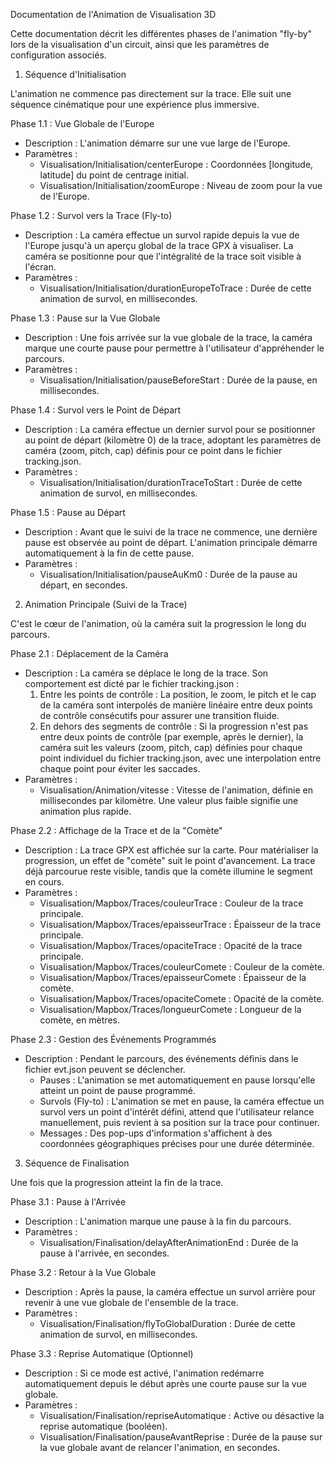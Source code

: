   Documentation de l'Animation de Visualisation 3D

  Cette documentation décrit les différentes phases de l'animation "fly-by" lors de la visualisation d'un circuit, ainsi que les paramètres de configuration associés.

  1. Séquence d'Initialisation

  L'animation ne commence pas directement sur la trace. Elle suit une séquence cinématique pour une expérience plus immersive.

  Phase 1.1 : Vue Globale de l'Europe

   * Description : L'animation démarre sur une vue large de l'Europe.
   * Paramètres :
       * Visualisation/Initialisation/centerEurope : Coordonnées [longitude, latitude] du point de centrage initial.
       * Visualisation/Initialisation/zoomEurope : Niveau de zoom pour la vue de l'Europe.

  Phase 1.2 : Survol vers la Trace (Fly-to)

   * Description : La caméra effectue un survol rapide depuis la vue de l'Europe jusqu'à un aperçu global de la trace GPX à visualiser. La caméra se positionne pour que
     l'intégralité de la trace soit visible à l'écran.
   * Paramètres :
       * Visualisation/Initialisation/durationEuropeToTrace : Durée de cette animation de survol, en millisecondes.

  Phase 1.3 : Pause sur la Vue Globale

   * Description : Une fois arrivée sur la vue globale de la trace, la caméra marque une courte pause pour permettre à l'utilisateur d'appréhender le parcours.
   * Paramètres :
       * Visualisation/Initialisation/pauseBeforeStart : Durée de la pause, en millisecondes.

  Phase 1.4 : Survol vers le Point de Départ

   * Description : La caméra effectue un dernier survol pour se positionner au point de départ (kilomètre 0) de la trace, adoptant les paramètres de caméra (zoom, pitch,
     cap) définis pour ce point dans le fichier tracking.json.
   * Paramètres :
       * Visualisation/Initialisation/durationTraceToStart : Durée de cette animation de survol, en millisecondes.

  Phase 1.5 : Pause au Départ

   * Description : Avant que le suivi de la trace ne commence, une dernière pause est observée au point de départ. L'animation principale démarre automatiquement à la fin de
      cette pause.
   * Paramètres :
       * Visualisation/Initialisation/pauseAuKm0 : Durée de la pause au départ, en secondes.

  2. Animation Principale (Suivi de la Trace)

  C'est le cœur de l'animation, où la caméra suit la progression le long du parcours.

  Phase 2.1 : Déplacement de la Caméra

   * Description : La caméra se déplace le long de la trace. Son comportement est dicté par le fichier tracking.json :
       1. Entre les points de contrôle : La position, le zoom, le pitch et le cap de la caméra sont interpolés de manière linéaire entre deux points de contrôle consécutifs
          pour assurer une transition fluide.
       2. En dehors des segments de contrôle : Si la progression n'est pas entre deux points de contrôle (par exemple, après le dernier), la caméra suit les valeurs (zoom,
          pitch, cap) définies pour chaque point individuel du fichier tracking.json, avec une interpolation entre chaque point pour éviter les saccades.
   * Paramètres :
       * Visualisation/Animation/vitesse : Vitesse de l'animation, définie en millisecondes par kilomètre. Une valeur plus faible signifie une animation plus rapide.

  Phase 2.2 : Affichage de la Trace et de la "Comète"

   * Description : La trace GPX est affichée sur la carte. Pour matérialiser la progression, un effet de "comète" suit le point d'avancement. La trace déjà parcourue reste
     visible, tandis que la comète illumine le segment en cours.
   * Paramètres :
       * Visualisation/Mapbox/Traces/couleurTrace : Couleur de la trace principale.
       * Visualisation/Mapbox/Traces/epaisseurTrace : Épaisseur de la trace principale.
       * Visualisation/Mapbox/Traces/opaciteTrace : Opacité de la trace principale.
       * Visualisation/Mapbox/Traces/couleurComete : Couleur de la comète.
       * Visualisation/Mapbox/Traces/epaisseurComete : Épaisseur de la comète.
       * Visualisation/Mapbox/Traces/opaciteComete : Opacité de la comète.
       * Visualisation/Mapbox/Traces/longueurComete : Longueur de la comète, en mètres.

  Phase 2.3 : Gestion des Événements Programmés

   * Description : Pendant le parcours, des événements définis dans le fichier evt.json peuvent se déclencher.
       * Pauses : L'animation se met automatiquement en pause lorsqu'elle atteint un point de pause programmé.
       * Survols (Fly-to) : L'animation se met en pause, la caméra effectue un survol vers un point d'intérêt défini, attend que l'utilisateur relance manuellement, puis
         revient à sa position sur la trace pour continuer.
       * Messages : Des pop-ups d'information s'affichent à des coordonnées géographiques précises pour une durée déterminée.

  3. Séquence de Finalisation

  Une fois que la progression atteint la fin de la trace.

  Phase 3.1 : Pause à l'Arrivée

   * Description : L'animation marque une pause à la fin du parcours.
   * Paramètres :
       * Visualisation/Finalisation/delayAfterAnimationEnd : Durée de la pause à l'arrivée, en secondes.

  Phase 3.2 : Retour à la Vue Globale

   * Description : Après la pause, la caméra effectue un survol arrière pour revenir à une vue globale de l'ensemble de la trace.
   * Paramètres :
       * Visualisation/Finalisation/flyToGlobalDuration : Durée de cette animation de survol, en millisecondes.

  Phase 3.3 : Reprise Automatique (Optionnel)

   * Description : Si ce mode est activé, l'animation redémarre automatiquement depuis le début après une courte pause sur la vue globale.
   * Paramètres :
       * Visualisation/Finalisation/repriseAutomatique : Active ou désactive la reprise automatique (booléen).
       * Visualisation/Finalisation/pauseAvantReprise : Durée de la pause sur la vue globale avant de relancer l'animation, en secondes.

